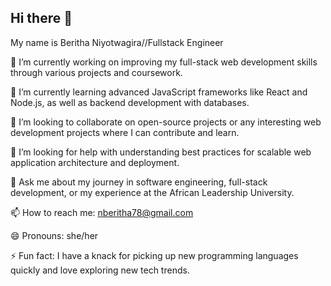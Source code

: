 ## Hi there 👋

My name is Beritha Niyotwagira//Fullstack Engineer

🔭 I’m currently working on improving my full-stack web development skills through various projects and coursework.

🌱 I’m currently learning advanced JavaScript frameworks like React and Node.js, as well as backend development with databases.

👯 I’m looking to collaborate on open-source projects or any interesting web development projects where I can contribute and learn.

🤔 I’m looking for help with understanding best practices for scalable web application architecture and deployment.

💬 Ask me about my journey in software engineering, full-stack development, or my experience at the African Leadership University.

📫 How to reach me: nberitha78@gmail.com

😄 Pronouns: she/her

⚡ Fun fact: I have a knack for picking up new programming languages quickly and love exploring new tech trends.
